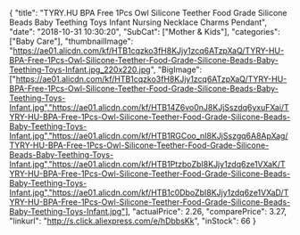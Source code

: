 {
	"title": "TYRY.HU BPA Free 1Pcs Owl Silicone Teether Food Grade Silicone Beads Baby Teething Toys Infant Nursing Necklace Charms Pendant",
	"date": "2018-10-31 10:30:20",
	"SubCat": ["Mother & Kids"],
	"categories": ["Baby Care"],
	"thumbnailImage": "https://ae01.alicdn.com/kf/HTB1cqzko3fH8KJjy1zcq6ATzpXaQ/TYRY-HU-BPA-Free-1Pcs-Owl-Silicone-Teether-Food-Grade-Silicone-Beads-Baby-Teething-Toys-Infant.jpg_220x220.jpg",
	"BigImage": ["https://ae01.alicdn.com/kf/HTB1cqzko3fH8KJjy1zcq6ATzpXaQ/TYRY-HU-BPA-Free-1Pcs-Owl-Silicone-Teether-Food-Grade-Silicone-Beads-Baby-Teething-Toys-Infant.jpg","https://ae01.alicdn.com/kf/HTB14Z6vo0nJ8KJjSszdq6yxuFXai/TYRY-HU-BPA-Free-1Pcs-Owl-Silicone-Teether-Food-Grade-Silicone-Beads-Baby-Teething-Toys-Infant.jpg","https://ae01.alicdn.com/kf/HTB1RGCoo_nI8KJjSszgq6A8ApXag/TYRY-HU-BPA-Free-1Pcs-Owl-Silicone-Teether-Food-Grade-Silicone-Beads-Baby-Teething-Toys-Infant.jpg","https://ae01.alicdn.com/kf/HTB1PtzboZbI8KJjy1zdq6ze1VXaK/TYRY-HU-BPA-Free-1Pcs-Owl-Silicone-Teether-Food-Grade-Silicone-Beads-Baby-Teething-Toys-Infant.jpg","https://ae01.alicdn.com/kf/HTB1c0DboZbI8KJjy1zdq6ze1VXaD/TYRY-HU-BPA-Free-1Pcs-Owl-Silicone-Teether-Food-Grade-Silicone-Beads-Baby-Teething-Toys-Infant.jpg"],
	"actualPrice": 2.26,
	"comparePrice": 3.27,
	"linkurl": "http://s.click.aliexpress.com/e/hDbbsKk",
	"inStock": 66
}
